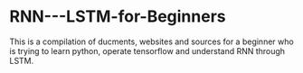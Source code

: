 # RNN---LSTM-for-Beginners
This is a compilation of ducments, websites and sources for a beginner who is trying to learn python, operate tensorflow and understand RNN through LSTM. 
